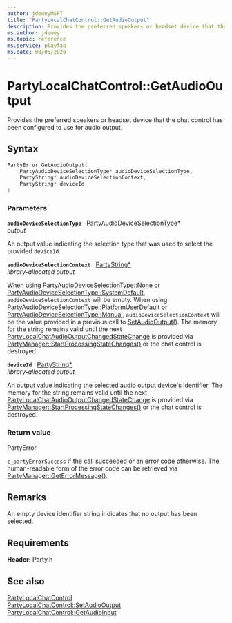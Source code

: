 ```yaml
---
author: jdeweyMSFT
title: "PartyLocalChatControl::GetAudioOutput"
description: Provides the preferred speakers or headset device that the chat control has been configured to use for audio output.
ms.author: jdewey
ms.topic: reference
ms.service: playfab
ms.date: 08/05/2020
---
```


# PartyLocalChatControl::GetAudioOutput  

Provides the preferred speakers or headset device that the chat control has been configured to use for audio output.  

## Syntax  
  
```cpp
PartyError GetAudioOutput(  
    PartyAudioDeviceSelectionType* audioDeviceSelectionType,  
    PartyString* audioDeviceSelectionContext,  
    PartyString* deviceId  
)  
```  
  
### Parameters  
  
**`audioDeviceSelectionType`** &nbsp; [PartyAudioDeviceSelectionType*](../../../enums/partyaudiodeviceselectiontype.md)  
*output*  
  
An output value indicating the selection type that was used to select the provided `deviceId`.  
  
**`audioDeviceSelectionContext`** &nbsp; [PartyString*](../../../typedefs.md)  
*library-allocated output*  
  
When using [PartyAudioDeviceSelectionType::None](../../../enums/partyaudiodeviceselectiontype.md) or [PartyAudioDeviceSelectionType::SystemDefault](../../../enums/partyaudiodeviceselectiontype.md), `audioDeviceSelectionContext` will be empty. When using [PartyAudioDeviceSelectionType::PlatformUserDefault](../../../enums/partyaudiodeviceselectiontype.md) or [PartyAudioDeviceSelectionType::Manual](../../../enums/partyaudiodeviceselectiontype.md), `audioDeviceSelectionContext` will be the value provided in a previous call to [SetAudioOutput()](partylocalchatcontrol_setaudiooutput.md). The memory for the string remains valid until the next [PartyLocalChatAudioOutputChangedStateChange](../../../structs/partylocalchataudiooutputchangedstatechange.md) is provided via [PartyManager::StartProcessingStateChanges()](../../PartyManager/methods/partymanager_startprocessingstatechanges.md) or the chat control is destroyed.  
  
**`deviceId`** &nbsp; [PartyString*](../../../typedefs.md)  
*library-allocated output*  
  
An output value indicating the selected audio output device's identifier. The memory for the string remains valid until the next [PartyLocalChatAudioOutputChangedStateChange](../../../structs/partylocalchataudiooutputchangedstatechange.md) is provided via [PartyManager::StartProcessingStateChanges()](../../PartyManager/methods/partymanager_startprocessingstatechanges.md) or the chat control is destroyed.  
  
  
### Return value  
PartyError
  
```c_partyErrorSuccess``` if the call succeeded or an error code otherwise. The human-readable form of the error code can be retrieved via [PartyManager::GetErrorMessage()](../../PartyManager/methods/partymanager_geterrormessage.md).
  
## Remarks  
  
An empty device identifier string indicates that no output has been selected.
  
## Requirements  
  
**Header:** Party.h
  
## See also  
[PartyLocalChatControl](../partylocalchatcontrol.md)  
[PartyLocalChatControl::SetAudioOutput](partylocalchatcontrol_setaudiooutput.md)  
[PartyLocalChatControl::GetAudioInput](partylocalchatcontrol_getaudioinput.md)
  
  
